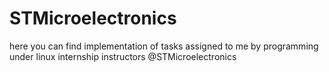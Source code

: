 # STMicroelectronics
here you can find implementation of tasks assigned to me by programming under linux internship instructors @STMicroelectronics
